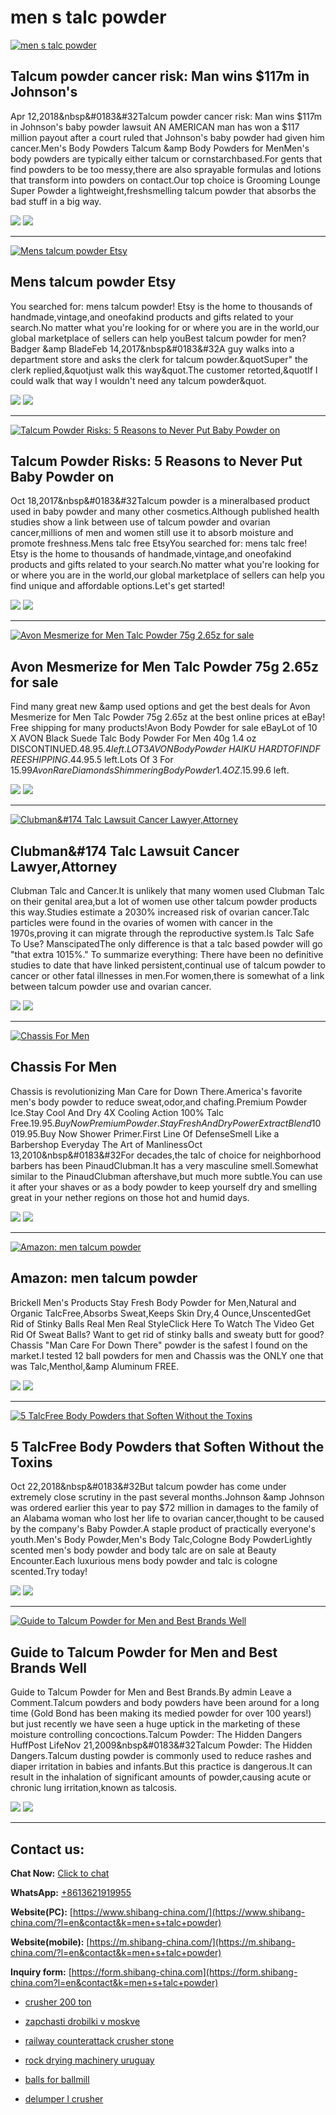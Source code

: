 # men s talc powder

<a href="https://swt.shibang-china.com/?l=en&img&k=men+s+talc+powder" target="_blank">![men s talc powder](http://static.shibang-china.com/all-800x300/1345.jpg)</a>

## Talcum powder cancer risk: Man wins $117m in Johnson's
Apr 12,2018&nbsp&#0183&#32Talcum powder cancer risk: Man wins $117m in Johnson's baby powder lawsuit AN AMERICAN man has won a $117 million payout after a court ruled that Johnson's baby powder had given him cancer.Men's Body Powders Talcum &amp Body Powders for MenMen's body powders are typically either talcum or cornstarchbased.For gents that find powders to be too messy,there are also sprayable formulas and lotions that transform into powders on contact.Our top choice is Grooming Lounge Super Powder a lightweight,freshsmelling talcum powder that absorbs the bad stuff in a big way.


<a href="https://whatsapp.shibangsoft.com/WhatsApp.php" target="_blank" title="WhatsApp">![](http://static.shibang-china.com/icon/whatsapp.png)</a> <a href="https://swt.shibang-china.com/?l=en&icon&k=men+s+talc+powder" target="_blank">![](http://static.shibang-china.com/icon/chat-en.png)</a>

---

<a href="https://swt.shibang-china.com/?l=en&img&k=men+s+talc+powder" target="_blank">![Mens talcum powder Etsy](http://static.shibang-china.com/all-800x300/1193.jpg)</a>

## Mens talcum powder Etsy
You searched for: mens talcum powder! Etsy is the home to thousands of handmade,vintage,and oneofakind products and gifts related to your search.No matter what you're looking for or where you are in the world,our global marketplace of sellers can help youBest talcum powder for men? Badger &amp BladeFeb 14,2017&nbsp&#0183&#32A guy walks into a department store and asks the clerk for talcum powder.&quotSuper" the clerk replied,&quotjust walk this way&quot.The customer retorted,&quotIf I could walk that way I wouldn't need any talcum powder&quot.


<a href="https://whatsapp.shibangsoft.com/WhatsApp.php" target="_blank" title="WhatsApp">![](http://static.shibang-china.com/icon/whatsapp.png)</a> <a href="https://swt.shibang-china.com/?l=en&icon&k=men+s+talc+powder" target="_blank">![](http://static.shibang-china.com/icon/chat-en.png)</a>

---

<a href="https://swt.shibang-china.com/?l=en&img&k=men+s+talc+powder" target="_blank">![Talcum Powder Risks: 5 Reasons to Never Put Baby Powder on](http://static.shibang-china.com/all-800x300/1341.jpg)</a>

## Talcum Powder Risks: 5 Reasons to Never Put Baby Powder on
Oct 18,2017&nbsp&#0183&#32Talcum powder is a mineralbased product used in baby powder and many other cosmetics.Although published health studies show a link between use of talcum powder and ovarian cancer,millions of men and women still use it to absorb moisture and promote freshness.Mens talc free EtsyYou searched for: mens talc free! Etsy is the home to thousands of handmade,vintage,and oneofakind products and gifts related to your search.No matter what you're looking for or where you are in the world,our global marketplace of sellers can help you find unique and affordable options.Let's get started!


<a href="https://whatsapp.shibangsoft.com/WhatsApp.php" target="_blank" title="WhatsApp">![](http://static.shibang-china.com/icon/whatsapp.png)</a> <a href="https://swt.shibang-china.com/?l=en&icon&k=men+s+talc+powder" target="_blank">![](http://static.shibang-china.com/icon/chat-en.png)</a>

---

<a href="https://swt.shibang-china.com/?l=en&img&k=men+s+talc+powder" target="_blank">![Avon Mesmerize for Men Talc Powder 75g 2.65z for sale](http://static.shibang-china.com/all-800x300/97.jpg)</a>

## Avon Mesmerize for Men Talc Powder 75g 2.65z for sale
Find many great new &amp used options and get the best deals for Avon Mesmerize for Men Talc Powder 75g 2.65z at the best online prices at eBay! Free shipping for many products!Avon Body Powder for sale eBayLot of 10 X AVON Black Suede Talc Body Powder For Men 40g 1.4 oz DISCONTINUED.$48.95.4 left.LOT 3 AVON Body Powder ~HAIKU ~ HARD TO FIND FREE SHIPPING.$44.95.5 left.Lots Of 3 For $15.99 Avon Rare Diamonds Shimmering Body Powder 1.4 OZ.$15.99.6 left.


<a href="https://whatsapp.shibangsoft.com/WhatsApp.php" target="_blank" title="WhatsApp">![](http://static.shibang-china.com/icon/whatsapp.png)</a> <a href="https://swt.shibang-china.com/?l=en&icon&k=men+s+talc+powder" target="_blank">![](http://static.shibang-china.com/icon/chat-en.png)</a>

---

<a href="https://swt.shibang-china.com/?l=en&img&k=men+s+talc+powder" target="_blank">![Clubman&#174 Talc Lawsuit Cancer Lawyer,Attorney](http://static.shibang-china.com/all-800x300/76.jpg)</a>

## Clubman&#174 Talc Lawsuit Cancer Lawyer,Attorney
Clubman Talc and Cancer.It is unlikely that many women used Clubman Talc on their genital area,but a lot of women use other talcum powder products this way.Studies estimate a 2030% increased risk of ovarian cancer.Talc particles were found in the ovaries of women with cancer in the 1970s,proving it can migrate through the reproductive system.Is Talc Safe To Use? ManscipatedThe only difference is that a talc based powder will go "that extra 1015%." To summarize everything: There have been no definitive studies to date that have linked persistent,continual use of talcum powder to cancer or other fatal illnesses in men.For women,there is somewhat of a link between talcum powder use and ovarian cancer.


<a href="https://whatsapp.shibangsoft.com/WhatsApp.php" target="_blank" title="WhatsApp">![](http://static.shibang-china.com/icon/whatsapp.png)</a> <a href="https://swt.shibang-china.com/?l=en&icon&k=men+s+talc+powder" target="_blank">![](http://static.shibang-china.com/icon/chat-en.png)</a>

---

<a href="https://swt.shibang-china.com/?l=en&img&k=men+s+talc+powder" target="_blank">![Chassis For Men](http://static.shibang-china.com/all-800x300/925.jpg)</a>

## Chassis For Men
Chassis is revolutionizing Man Care for Down There.America's favorite men's body powder to reduce sweat,odor,and chafing.Premium Powder Ice.Stay Cool And Dry 4X Cooling Action 100% Talc Free.$19.95.Buy Now Premium Powder.Stay Fresh And Dry Power Extract Blend 100% Talc Free.$19.95.Buy Now Shower Primer.First Line Of DefenseSmell Like a Barbershop Everyday The Art of ManlinessOct 13,2010&nbsp&#0183&#32For decades,the talc of choice for neighborhood barbers has been PinaudClubman.It has a very masculine smell.Somewhat similar to the PinaudClubman aftershave,but much more subtle.You can use it after your shaves or as a body powder to keep yourself dry and smelling great in your nether regions on those hot and humid days.


<a href="https://whatsapp.shibangsoft.com/WhatsApp.php" target="_blank" title="WhatsApp">![](http://static.shibang-china.com/icon/whatsapp.png)</a> <a href="https://swt.shibang-china.com/?l=en&icon&k=men+s+talc+powder" target="_blank">![](http://static.shibang-china.com/icon/chat-en.png)</a>

---

<a href="https://swt.shibang-china.com/?l=en&img&k=men+s+talc+powder" target="_blank">![Amazon: men talcum powder](http://static.shibang-china.com/all-800x300/249.jpg)</a>

## Amazon: men talcum powder
Brickell Men's Products Stay Fresh Body Powder for Men,Natural and Organic TalcFree,Absorbs Sweat,Keeps Skin Dry,4 Ounce,UnscentedGet Rid of Stinky Balls Real Men Real StyleClick Here To Watch The Video Get Rid Of Sweat Balls? Want to get rid of stinky balls and sweaty butt for good? Chassis "Man Care For Down There" powder is the safest I found on the market.I tested 12 ball powders for men and Chassis was the ONLY one that was Talc,Menthol,&amp Aluminum FREE.


<a href="https://whatsapp.shibangsoft.com/WhatsApp.php" target="_blank" title="WhatsApp">![](http://static.shibang-china.com/icon/whatsapp.png)</a> <a href="https://swt.shibang-china.com/?l=en&icon&k=men+s+talc+powder" target="_blank">![](http://static.shibang-china.com/icon/chat-en.png)</a>

---

<a href="https://swt.shibang-china.com/?l=en&img&k=men+s+talc+powder" target="_blank">![5 TalcFree Body Powders that Soften Without the Toxins](http://static.shibang-china.com/all-800x300/775.jpg)</a>

## 5 TalcFree Body Powders that Soften Without the Toxins
Oct 22,2018&nbsp&#0183&#32But talcum powder has come under extremely close scrutiny in the past several months.Johnson &amp Johnson was ordered earlier this year to pay $72 million in damages to the family of an Alabama woman who lost her life to ovarian cancer,thought to be caused by the company's Baby Powder.A staple product of practically everyone's youth.Men's Body Powder,Men's Body Talc,Cologne Body PowderLightly scented men's body powder and body talc are on sale at Beauty Encounter.Each luxurious mens body powder and talc is cologne scented.Try today!


<a href="https://whatsapp.shibangsoft.com/WhatsApp.php" target="_blank" title="WhatsApp">![](http://static.shibang-china.com/icon/whatsapp.png)</a> <a href="https://swt.shibang-china.com/?l=en&icon&k=men+s+talc+powder" target="_blank">![](http://static.shibang-china.com/icon/chat-en.png)</a>

---

<a href="https://swt.shibang-china.com/?l=en&img&k=men+s+talc+powder" target="_blank">![Guide to Talcum Powder for Men and Best Brands Well](http://static.shibang-china.com/all-800x300/372.jpg)</a>

## Guide to Talcum Powder for Men and Best Brands Well
Guide to Talcum Powder for Men and Best Brands.By admin Leave a Comment.Talcum powders and body powders have been around for a long time (Gold Bond has been making its medied powder for over 100 years!) but just recently we have seen a huge uptick in the marketing of these moisture controlling concoctions.Talcum Powder: The Hidden Dangers HuffPost LifeNov 21,2009&nbsp&#0183&#32Talcum Powder: The Hidden Dangers.Talcum dusting powder is commonly used to reduce rashes and diaper irritation in babies and infants.But this practice is dangerous.It can result in the inhalation of significant amounts of powder,causing acute or chronic lung irritation,known as talcosis.


<a href="https://whatsapp.shibangsoft.com/WhatsApp.php" target="_blank" title="WhatsApp">![](http://static.shibang-china.com/icon/whatsapp.png)</a> <a href="https://swt.shibang-china.com/?l=en&icon&k=men+s+talc+powder" target="_blank">![](http://static.shibang-china.com/icon/chat-en.png)</a>

---
## Contact us:

**Chat Now:** [Click to chat](https://swt.shibang-china.com?l=en&contact&k=men+s+talc+powder)

**WhatsApp:**  [+8613621919955](https://whatsapp.shibangsoft.com/WhatsApp.php)

**Website(PC):** [https://www.shibang-china.com/](https://www.shibang-china.com/?l=en&contact&k=men+s+talc+powder)

**Website(mobile):** [https://m.shibang-china.com/](https://m.shibang-china.com/?l=en&contact&k=men+s+talc+powder)

**Inquiry form:** [https://form.shibang-china.com](https://form.shibang-china.com?l=en&contact&k=men+s+talc+powder)

* [crusher 200 ton](../121/crusher%20200%20ton.md)

* [zapchasti drobilki v moskve](../119/zapchasti%20drobilki%20v%20moskve.md)

* [railway counterattack crusher stone](../120/railway%20counterattack%20crusher%20stone.md)

* [rock drying machinery uruguay](../125/rock%20drying%20machinery%20uruguay.md)

* [balls for ballmill](../114/balls%20for%20ballmill.md)

* [delumper l crusher](../111/delumper%20l%20crusher.md)